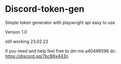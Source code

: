 # Discord-token-gen
Simple token generator with playwright api easy to use

Version 1.0


still working 23.02.22

if you need and help feel free to dm me a404#8596
dc: https://discord.gg/7bcB6x443n
